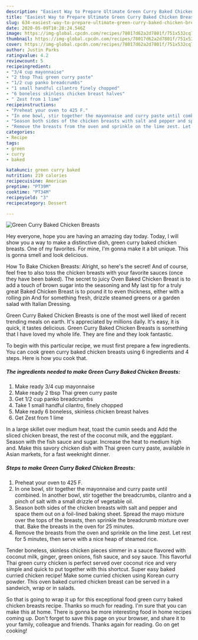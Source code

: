```yaml
---
description: "Easiest Way to Prepare Ultimate Green Curry Baked Chicken Breasts"
title: "Easiest Way to Prepare Ultimate Green Curry Baked Chicken Breasts"
slug: 634-easiest-way-to-prepare-ultimate-green-curry-baked-chicken-breasts
date: 2020-05-09T10:28:24.546Z
image: https://img-global.cpcdn.com/recipes/78017d62a2d7801f/751x532cq70/green-curry-baked-chicken-breasts-recipe-main-photo.jpg
thumbnail: https://img-global.cpcdn.com/recipes/78017d62a2d7801f/751x532cq70/green-curry-baked-chicken-breasts-recipe-main-photo.jpg
cover: https://img-global.cpcdn.com/recipes/78017d62a2d7801f/751x532cq70/green-curry-baked-chicken-breasts-recipe-main-photo.jpg
author: Justin Parks
ratingvalue: 4.2
reviewcount: 5
recipeingredient:
- "3/4 cup mayonnaise"
- "2 tbsp Thai green curry paste"
- "1/2 cup panko breadcrumbs"
- "1 small handful cilantro finely chopped"
- "6 boneless skinless chicken breast halves"
- " Zest from 1 lime"
recipeinstructions:
- "Preheat your oven to 425 F."
- "In one bowl, stir together the mayonnaise and curry paste until combined. In another bowl, stir together the breadcrumbs, cilantro and a pinch of salt with a small drizzle of vegetable oil."
- "Season both sides of the chicken breasts with salt and pepper and space them out on a foil-lined baking sheet. Spread the mayo mixture over the tops of the breasts, then sprinkle the breadcrumb mixture over that. Bake the breasts in the oven for 25 minutes."
- "Remove the breasts from the oven and sprinkle on the lime zest. Let rest for 5 minutes, then serve with a nice heap of steamed rice."
categories:
- Recipe
tags:
- green
- curry
- baked

katakunci: green curry baked 
nutrition: 219 calories
recipecuisine: American
preptime: "PT39M"
cooktime: "PT34M"
recipeyield: "3"
recipecategory: Dessert

---
```



![Green Curry Baked Chicken Breasts](https://img-global.cpcdn.com/recipes/78017d62a2d7801f/751x532cq70/green-curry-baked-chicken-breasts-recipe-main-photo.jpg)

Hey everyone, hope you are having an amazing day today. Today, I will show you a way to make a distinctive dish, green curry baked chicken breasts. One of my favorites. For mine, I'm gonna make it a bit unique. This is gonna smell and look delicious.

How To Bake Chicken Breasts: Alright, so here&#39;s the secret! And of course, feel free to also toss the chicken breasts with your favorite sauces (once they have been baked). The secret to juicy Oven Baked Chicken Breast is to add a touch of brown sugar into the seasoning and My last tip for a truly great Baked Chicken Breast is to pound it to even thickness, either with a rolling pin And for something fresh, drizzle steamed greens or a garden salad with Italian Dressing.

Green Curry Baked Chicken Breasts is one of the most well liked of recent trending meals on earth. It's appreciated by millions daily. It's easy, it is quick, it tastes delicious. Green Curry Baked Chicken Breasts is something that I have loved my whole life. They are fine and they look fantastic.


To begin with this particular recipe, we must first prepare a few ingredients. You can cook green curry baked chicken breasts using 6 ingredients and 4 steps. Here is how you cook that.

<!--inarticleads1-->

##### The ingredients needed to make Green Curry Baked Chicken Breasts:

1. Make ready 3/4 cup mayonnaise
1. Make ready 2 tbsp Thai green curry paste
1. Get 1/2 cup panko breadcrumbs
1. Take 1 small handful cilantro, finely chopped
1. Make ready 6 boneless, skinless chicken breast halves
1. Get  Zest from 1 lime


In a large skillet over medium heat, toast the cumin seeds and Add the sliced chicken breast, the rest of the coconut milk, and the eggplant. Season with the fish sauce and sugar. Increase the heat to medium high and. Make this savory chicken dish with Thai green curry paste, available in Asian markets, for a fast weeknight dinner. 

<!--inarticleads2-->

##### Steps to make Green Curry Baked Chicken Breasts:

1. Preheat your oven to 425 F.
1. In one bowl, stir together the mayonnaise and curry paste until combined. In another bowl, stir together the breadcrumbs, cilantro and a pinch of salt with a small drizzle of vegetable oil.
1. Season both sides of the chicken breasts with salt and pepper and space them out on a foil-lined baking sheet. Spread the mayo mixture over the tops of the breasts, then sprinkle the breadcrumb mixture over that. Bake the breasts in the oven for 25 minutes.
1. Remove the breasts from the oven and sprinkle on the lime zest. Let rest for 5 minutes, then serve with a nice heap of steamed rice.


Tender boneless, skinless chicken pieces simmer in a sauce flavored with coconut milk, ginger, green onions, fish sauce, and soy sauce. This flavorful Thai green curry chicken is perfect served over coconut rice and very simple and quick to put together with this shortcut. Super easy baked curried chicken recipe! Make some curried chicken using Korean curry powder. This oven baked curried chicken breast can be served in a sandwich, wrap or in salads. 

So that is going to wrap it up for this exceptional food green curry baked chicken breasts recipe. Thanks so much for reading. I'm sure that you can make this at home. There is gonna be more interesting food in home recipes coming up. Don't forget to save this page on your browser, and share it to your family, colleague and friends. Thanks again for reading. Go on get cooking!
